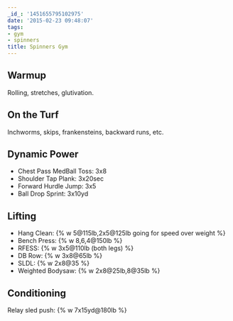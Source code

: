 ```yaml
---
_id_: '1451655795102975'
date: '2015-02-23 09:48:07'
tags:
- gym
- spinners
title: Spinners Gym
---
```


## Warmup

Rolling, stretches, glutivation.

## On the Turf

Inchworms, skips, frankensteins, backward runs, etc.

## Dynamic Power

- Chest Pass MedBall Toss: 3x8
- Shoulder Tap Plank: 3x20sec
- Forward Hurdle Jump: 3x5
- Ball Drop Sprint: 3x10yd

## Lifting

- Hang Clean: {% w 5@115lb,2x5@125lb going for speed over weight %}
- Bench Press: {% w 8,6,4@150lb %}
- RFESS: {% w 3x5@110lb (both legs) %}
- DB Row: {% w 3x8@65lb %}
- SLDL: {% w 2x8@35 %}
- Weighted Bodysaw: {% w 2x8@25lb,8@35lb %}

## Conditioning

Relay sled push: {% w 7x15yd@180lb %}
